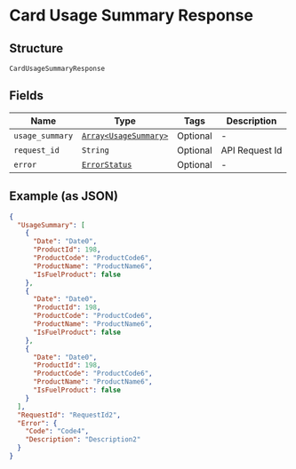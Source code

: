 
# Card Usage Summary Response

## Structure

`CardUsageSummaryResponse`

## Fields

| Name | Type | Tags | Description |
|  --- | --- | --- | --- |
| `usage_summary` | [`Array<UsageSummary>`](../../doc/models/usage-summary.md) | Optional | - |
| `request_id` | `String` | Optional | API Request Id |
| `error` | [`ErrorStatus`](../../doc/models/error-status.md) | Optional | - |

## Example (as JSON)

```json
{
  "UsageSummary": [
    {
      "Date": "Date0",
      "ProductId": 198,
      "ProductCode": "ProductCode6",
      "ProductName": "ProductName6",
      "IsFuelProduct": false
    },
    {
      "Date": "Date0",
      "ProductId": 198,
      "ProductCode": "ProductCode6",
      "ProductName": "ProductName6",
      "IsFuelProduct": false
    },
    {
      "Date": "Date0",
      "ProductId": 198,
      "ProductCode": "ProductCode6",
      "ProductName": "ProductName6",
      "IsFuelProduct": false
    }
  ],
  "RequestId": "RequestId2",
  "Error": {
    "Code": "Code4",
    "Description": "Description2"
  }
}
```

